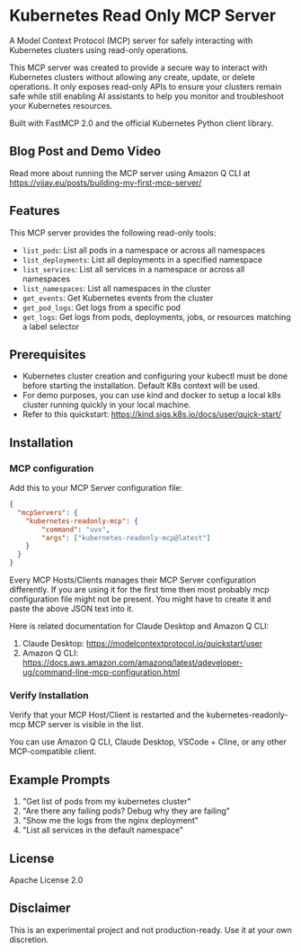 # Kubernetes Read Only MCP Server

A Model Context Protocol (MCP) server for safely interacting with Kubernetes clusters using read-only operations.

This MCP server was created to provide a secure way to interact with Kubernetes clusters without allowing any create, update, or delete operations. It only exposes read-only APIs to ensure your clusters remain safe while still enabling AI assistants to help you monitor and troubleshoot your Kubernetes resources.

Built with FastMCP 2.0 and the official Kubernetes Python client library.

## Blog Post and Demo Video

Read more about running the MCP server using Amazon Q CLI at https://vijay.eu/posts/building-my-first-mcp-server/

## Features

This MCP server provides the following read-only tools:

- `list_pods`: List all pods in a namespace or across all namespaces
- `list_deployments`: List all deployments in a specified namespace
- `list_services`: List all services in a namespace or across all namespaces
- `list_namespaces`: List all namespaces in the cluster
- `get_events`: Get Kubernetes events from the cluster
- `get_pod_logs`: Get logs from a specific pod
- `get_logs`: Get logs from pods, deployments, jobs, or resources matching a label selector

## Prerequisites

- Kubernetes cluster creation and configuring your kubectl must be done before starting the installation. Default K8s context will be used.
- For demo purposes, you can use kind and docker to setup a local k8s cluster running quickly in your local machine.
- Refer to this quickstart: https://kind.sigs.k8s.io/docs/user/quick-start/

## Installation

### MCP configuration

Add this to your MCP Server configuration file:

```json
{
  "mcpServers": {
    "kubernetes-readonly-mcp": {
        "command": "uvx",
        "args": ["kubernetes-readonly-mcp@latest"]
    }
  }
}
```

Every MCP Hosts/Clients manages their MCP Server configuration differently.
If you are using it for the first time then most probably mcp configuration file might not be present. 
You might have to create it and paste the above JSON text into it.

Here is related documentation for Claude Desktop and Amazon Q CLI:

1. Claude Desktop: https://modelcontextprotocol.io/quickstart/user
2. Amazon Q CLI: https://docs.aws.amazon.com/amazonq/latest/qdeveloper-ug/command-line-mcp-configuration.html

### Verify Installation

Verify that your MCP Host/Client is restarted and the kubernetes-readonly-mcp MCP server is visible in the list.

You can use Amazon Q CLI, Claude Desktop, VSCode + Cline, or any other MCP-compatible client.

## Example Prompts

1. "Get list of pods from my kubernetes cluster"
2. "Are there any failing pods? Debug why they are failing"
3. "Show me the logs from the nginx deployment"
4. "List all services in the default namespace"

## License

Apache License 2.0

## Disclaimer

This is an experimental project and not production-ready. Use it at your own discretion.
